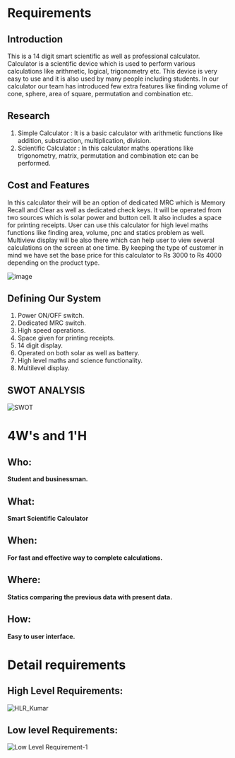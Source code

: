 # Requirements
## Introduction
This is a 14 digit smart scientific as well as professional calculator. Calculator is a scientific device which is used to perform various calculations like arithmetic, logical, trigonometry etc. This device is very easy to use and it is also used by many people including students. In our calculator our team has introduced few extra features like finding volume of cone, sphere, area of square, permutation and combination etc.
 
## Research

1. Simple Calculator : It is a basic calculator with arithmetic functions like addition, substraction, multiplication, division.
2. Scientific Calculator : In this calculator maths operations like trigonometry, matrix, permutation and combination etc can be performed.

## Cost and Features

In this calculator their will be an option of dedicated MRC which is Memory Recall and Clear as well as dedicated check keys. It will be operated from two sources which is solar power and button cell. It also includes a space for printing receipts. User can use this calculator for high level maths functions like finding area, volume, pnc and statics problem as well. Multiview display will be also there which can help user to view several calculations on the screen at one time.
By keeping the type of customer in mind we have set the base price for this calculator to Rs 3000 to Rs 4000 depending on the product type.

![image](https://user-images.githubusercontent.com/78853952/107922921-b9540180-6f96-11eb-9d30-8191fb02780d.png)

## Defining Our System

1. Power ON/OFF switch.
2. Dedicated MRC switch.
3. High speed operations.
4. Space given for printing receipts.
5. 14 digit display.
6. Operated on both solar as well as battery.
7. High level maths and science functionality.
8. Multilevel display.





## SWOT ANALYSIS
![SWOT](https://user-images.githubusercontent.com/78853952/107879173-45194f80-6efd-11eb-9be0-072ef642b74a.jpg)

# 4W&#39;s and 1&#39;H

## Who:

**Student and businessman.**

## What:

**Smart Scientific Calculator**

## When:

**For fast and effective way to complete calculations.**

## Where:

**Statics comparing the previous data with present data.**

## How:

**Easy to user interface.**

# Detail requirements
## High Level Requirements:
![HLR_Kumar](https://user-images.githubusercontent.com/78853952/107882697-e65dd100-6f10-11eb-9db7-ae49be69ef2c.jpg)


##  Low level Requirements:
![Low Level Requirement-1](https://user-images.githubusercontent.com/78853952/107882894-da264380-6f11-11eb-9a73-68b4c9754179.jpg)
